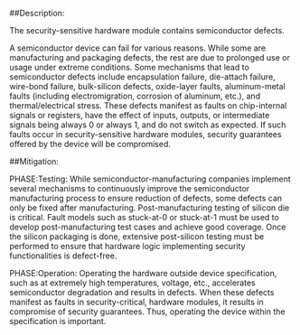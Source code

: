 ##Description:

The security-sensitive hardware module contains semiconductor defects.

A semiconductor device can fail for various reasons. While some are manufacturing and packaging defects, the rest are due to prolonged use or usage under extreme conditions. Some mechanisms that lead to semiconductor defects include encapsulation failure, die-attach failure, wire-bond failure, bulk-silicon defects, oxide-layer faults, aluminum-metal faults (including electromigration, corrosion of aluminum, etc.), and thermal/electrical stress. These defects manifest as faults on chip-internal signals or registers, have the effect of inputs, outputs, or intermediate signals being always 0 or always 1, and do not switch as expected. If such faults occur in security-sensitive hardware modules, security guarantees offered by the device will be compromised.

##Mitigation:


PHASE:Testing:
While semiconductor-manufacturing companies implement several mechanisms to continuously improve the semiconductor manufacturing process to ensure reduction of defects, some defects can only be fixed after manufacturing. Post-manufacturing testing of silicon die is critical. Fault models such as stuck-at-0 or stuck-at-1 must be used to develop post-manufacturing test cases and achieve good coverage. Once the silicon packaging is done, extensive post-silicon testing must be performed to ensure that hardware logic implementing security functionalities is defect-free.

PHASE:Operation:
Operating the hardware outside device specification, such as at extremely high temperatures, voltage, etc., accelerates semiconductor degradation and results in defects. When these defects manifest as faults in security-critical, hardware modules, it results in compromise of security guarantees. Thus, operating the device within the specification is important.

